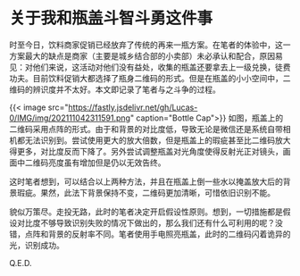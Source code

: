 # 关于我和瓶盖斗智斗勇这件事

时至今日，饮料商家促销已经放弃了传统的再来一瓶方案。在笔者的体验中，这一方案最大的缺点是商家（主要是城乡结合部的小卖部）未必承认和配合，原因易见：对他们来说，这活动对他们没有益处，收集的瓶盖还要拿去上一级兑换，徒费功夫。目前饮料促销大都选择了瓶身二维码的形式。但是在瓶盖的小小空间中，二维码的辨识度并不太好。本文即记录了笔者与之斗争的过程。
<!--more-->

{{< image src="https://fastly.jsdelivr.net/gh/Lucas-0/IMG/img/202111042311591.png" caption="Bottle Cap">}}
如图，瓶盖上的二维码采用点阵的形式。由于和背景的对比度低，导致无论是微信还是系统自带相机都无法识别到。尝试使用更大的放大倍数，但是瓶盖上的瑕疵甚至比二维码放大得更多，对比度反而下降了。另外尝试调整瓶盖对光角度使得反射光正对镜头，画面中二维码亮度虽有增加但是仍以无效告终。

这时笔者想到，可以结合以上两种方法，并且在瓶盖上倒一些水以掩盖放大后的背景瑕疵<!--什么深紫外光刻-->。果然，此法下背景保持不变，二维码更加清晰，可惜依旧识别不能。

貌似万策尽。走投无路，此时的笔者决定开启假设性原则。想到，一切措施都是假设对比度不够导致识别失败的情况下做出的，那么我们还有什么可利用的呢？没错，点阵和背景的反射率不同。笔者使用手电照亮瓶盖，此时的二维码闪着诡异的光，识别成功。

Q.E.D.

